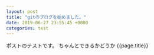 ```yaml
---
layout: post
title: "gitのブログを始めました。"
date: 2019-06-27 23:55:45 +0000
categories: test
---
```

ポストのテストです。
ちゃんとできるかどうか
{{page.title}}